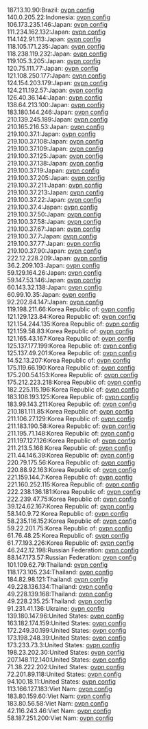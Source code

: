 187.13.10.90:Brazil: [ovpn config](vpn/187_13_10_90.ovpn)  
140.0.205.22:Indonesia: [ovpn config](vpn/140_0_205_22.ovpn)  
106.173.235.146:Japan: [ovpn config](vpn/106_173_235_146.ovpn)  
111.234.162.132:Japan: [ovpn config](vpn/111_234_162_132.ovpn)  
114.142.91.113:Japan: [ovpn config](vpn/114_142_91_113.ovpn)  
118.105.171.235:Japan: [ovpn config](vpn/118_105_171_235.ovpn)  
118.238.119.232:Japan: [ovpn config](vpn/118_238_119_232.ovpn)  
119.105.3.205:Japan: [ovpn config](vpn/119_105_3_205.ovpn)  
120.75.111.77:Japan: [ovpn config](vpn/120_75_111_77.ovpn)  
121.108.250.177:Japan: [ovpn config](vpn/121_108_250_177.ovpn)  
124.154.203.179:Japan: [ovpn config](vpn/124_154_203_179.ovpn)  
124.211.192.57:Japan: [ovpn config](vpn/124_211_192_57.ovpn)  
126.40.36.144:Japan: [ovpn config](vpn/126_40_36_144.ovpn)  
138.64.213.100:Japan: [ovpn config](vpn/138_64_213_100.ovpn)  
183.180.144.246:Japan: [ovpn config](vpn/183_180_144_246.ovpn)  
210.139.245.189:Japan: [ovpn config](vpn/210_139_245_189.ovpn)  
210.165.216.53:Japan: [ovpn config](vpn/210_165_216_53.ovpn)  
219.100.37.1:Japan: [ovpn config](vpn/219_100_37_1.ovpn)  
219.100.37.108:Japan: [ovpn config](vpn/219_100_37_108.ovpn)  
219.100.37.109:Japan: [ovpn config](vpn/219_100_37_109.ovpn)  
219.100.37.125:Japan: [ovpn config](vpn/219_100_37_125.ovpn)  
219.100.37.138:Japan: [ovpn config](vpn/219_100_37_138.ovpn)  
219.100.37.19:Japan: [ovpn config](vpn/219_100_37_19.ovpn)  
219.100.37.205:Japan: [ovpn config](vpn/219_100_37_205.ovpn)  
219.100.37.211:Japan: [ovpn config](vpn/219_100_37_211.ovpn)  
219.100.37.213:Japan: [ovpn config](vpn/219_100_37_213.ovpn)  
219.100.37.22:Japan: [ovpn config](vpn/219_100_37_22.ovpn)  
219.100.37.4:Japan: [ovpn config](vpn/219_100_37_4.ovpn)  
219.100.37.50:Japan: [ovpn config](vpn/219_100_37_50.ovpn)  
219.100.37.58:Japan: [ovpn config](vpn/219_100_37_58.ovpn)  
219.100.37.67:Japan: [ovpn config](vpn/219_100_37_67.ovpn)  
219.100.37.7:Japan: [ovpn config](vpn/219_100_37_7.ovpn)  
219.100.37.77:Japan: [ovpn config](vpn/219_100_37_77.ovpn)  
219.100.37.90:Japan: [ovpn config](vpn/219_100_37_90.ovpn)  
222.12.228.209:Japan: [ovpn config](vpn/222_12_228_209.ovpn)  
36.2.209.103:Japan: [ovpn config](vpn/36_2_209_103.ovpn)  
59.129.164.26:Japan: [ovpn config](vpn/59_129_164_26.ovpn)  
59.147.53.146:Japan: [ovpn config](vpn/59_147_53_146.ovpn)  
60.143.32.138:Japan: [ovpn config](vpn/60_143_32_138.ovpn)  
60.99.10.35:Japan: [ovpn config](vpn/60_99_10_35.ovpn)  
92.202.84.147:Japan: [ovpn config](vpn/92_202_84_147.ovpn)  
119.198.211.66:Korea Republic of: [ovpn config](vpn/119_198_211_66.ovpn)  
121.129.123.84:Korea Republic of: [ovpn config](vpn/121_129_123_84.ovpn)  
121.154.244.135:Korea Republic of: [ovpn config](vpn/121_154_244_135.ovpn)  
121.159.58.83:Korea Republic of: [ovpn config](vpn/121_159_58_83.ovpn)  
121.165.43.167:Korea Republic of: [ovpn config](vpn/121_165_43_167.ovpn)  
125.137.177.199:Korea Republic of: [ovpn config](vpn/125_137_177_199.ovpn)  
125.137.49.201:Korea Republic of: [ovpn config](vpn/125_137_49_201.ovpn)  
14.52.13.207:Korea Republic of: [ovpn config](vpn/14_52_13_207.ovpn)  
175.119.66.190:Korea Republic of: [ovpn config](vpn/175_119_66_190.ovpn)  
175.200.54.153:Korea Republic of: [ovpn config](vpn/175_200_54_153.ovpn)  
175.212.223.218:Korea Republic of: [ovpn config](vpn/175_212_223_218.ovpn)  
182.225.115.196:Korea Republic of: [ovpn config](vpn/182_225_115_196.ovpn)  
183.108.193.125:Korea Republic of: [ovpn config](vpn/183_108_193_125.ovpn)  
183.99.143.211:Korea Republic of: [ovpn config](vpn/183_99_143_211.ovpn)  
210.181.111.85:Korea Republic of: [ovpn config](vpn/210_181_111_85.ovpn)  
211.106.27.129:Korea Republic of: [ovpn config](vpn/211_106_27_129.ovpn)  
211.183.190.58:Korea Republic of: [ovpn config](vpn/211_183_190_58.ovpn)  
211.195.71.148:Korea Republic of: [ovpn config](vpn/211_195_71_148.ovpn)  
211.197.127.126:Korea Republic of: [ovpn config](vpn/211_197_127_126.ovpn)  
211.213.5.168:Korea Republic of: [ovpn config](vpn/211_213_5_168.ovpn)  
211.44.146.39:Korea Republic of: [ovpn config](vpn/211_44_146_39.ovpn)  
220.79.175.56:Korea Republic of: [ovpn config](vpn/220_79_175_56.ovpn)  
220.88.92.163:Korea Republic of: [ovpn config](vpn/220_88_92_163.ovpn)  
221.159.144.7:Korea Republic of: [ovpn config](vpn/221_159_144_7.ovpn)  
221.160.252.115:Korea Republic of: [ovpn config](vpn/221_160_252_115.ovpn)  
222.238.136.181:Korea Republic of: [ovpn config](vpn/222_238_136_181.ovpn)  
222.239.47.75:Korea Republic of: [ovpn config](vpn/222_239_47_75.ovpn)  
39.124.62.167:Korea Republic of: [ovpn config](vpn/39_124_62_167.ovpn)  
58.140.9.72:Korea Republic of: [ovpn config](vpn/58_140_9_72.ovpn)  
58.235.116.152:Korea Republic of: [ovpn config](vpn/58_235_116_152.ovpn)  
59.22.201.75:Korea Republic of: [ovpn config](vpn/59_22_201_75.ovpn)  
61.76.48.25:Korea Republic of: [ovpn config](vpn/61_76_48_25.ovpn)  
61.77.193.226:Korea Republic of: [ovpn config](vpn/61_77_193_226.ovpn)  
46.242.12.198:Russian Federation: [ovpn config](vpn/46_242_12_198.ovpn)  
88.147.173.57:Russian Federation: [ovpn config](vpn/88_147_173_57.ovpn)  
101.109.62.79:Thailand: [ovpn config](vpn/101_109_62_79.ovpn)  
118.173.105.234:Thailand: [ovpn config](vpn/118_173_105_234.ovpn)  
184.82.98.121:Thailand: [ovpn config](vpn/184_82_98_121.ovpn)  
49.228.136.134:Thailand: [ovpn config](vpn/49_228_136_134.ovpn)  
49.228.139.168:Thailand: [ovpn config](vpn/49_228_139_168.ovpn)  
49.228.235.25:Thailand: [ovpn config](vpn/49_228_235_25.ovpn)  
91.231.41.136:Ukraine: [ovpn config](vpn/91_231_41_136.ovpn)  
139.180.147.96:United States: [ovpn config](vpn/139_180_147_96.ovpn)  
163.182.174.159:United States: [ovpn config](vpn/163_182_174_159.ovpn)  
172.249.30.199:United States: [ovpn config](vpn/172_249_30_199.ovpn)  
173.198.248.39:United States: [ovpn config](vpn/173_198_248_39.ovpn)  
173.233.73.3:United States: [ovpn config](vpn/173_233_73_3.ovpn)  
198.23.202.30:United States: [ovpn config](vpn/198_23_202_30.ovpn)  
207.148.112.140:United States: [ovpn config](vpn/207_148_112_140.ovpn)  
71.38.222.202:United States: [ovpn config](vpn/71_38_222_202.ovpn)  
72.201.89.118:United States: [ovpn config](vpn/72_201_89_118.ovpn)  
94.100.18.11:United States: [ovpn config](vpn/94_100_18_11.ovpn)  
113.166.127.183:Viet Nam: [ovpn config](vpn/113_166_127_183.ovpn)  
183.80.159.60:Viet Nam: [ovpn config](vpn/183_80_159_60.ovpn)  
183.80.56.58:Viet Nam: [ovpn config](vpn/183_80_56_58.ovpn)  
42.116.243.46:Viet Nam: [ovpn config](vpn/42_116_243_46.ovpn)  
58.187.251.200:Viet Nam: [ovpn config](vpn/58_187_251_200.ovpn)  
